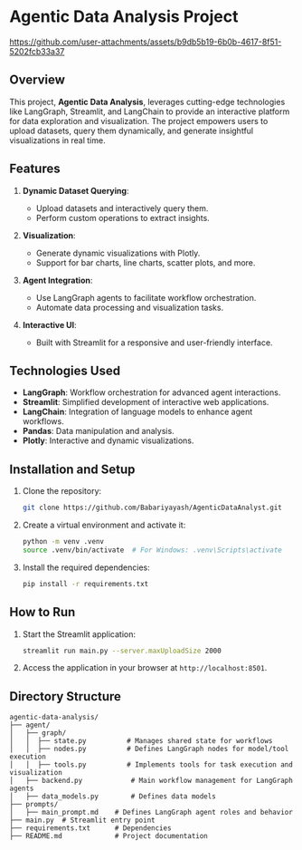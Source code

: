 # Agentic Data Analysis Project

https://github.com/user-attachments/assets/b9db5b19-6b0b-4617-8f51-5202fcb33a37


## Overview
This project, **Agentic Data Analysis**, leverages cutting-edge technologies like LangGraph, Streamlit, and LangChain to provide an interactive platform for data exploration and visualization. The project empowers users to upload datasets, query them dynamically, and generate insightful visualizations in real time.

## Features
1. **Dynamic Dataset Querying**:
   - Upload datasets and interactively query them.
   - Perform custom operations to extract insights.

2. **Visualization**:
   - Generate dynamic visualizations with Plotly.
   - Support for bar charts, line charts, scatter plots, and more.

3. **Agent Integration**:
   - Use LangGraph agents to facilitate workflow orchestration.
   - Automate data processing and visualization tasks.

4. **Interactive UI**:
   - Built with Streamlit for a responsive and user-friendly interface.

## Technologies Used
- **LangGraph**: Workflow orchestration for advanced agent interactions.
- **Streamlit**: Simplified development of interactive web applications.
- **LangChain**: Integration of language models to enhance agent workflows.
- **Pandas**: Data manipulation and analysis.
- **Plotly**: Interactive and dynamic visualizations.

## Installation and Setup
1. Clone the repository:
   ```bash
   git clone https://github.com/Babariyayash/AgenticDataAnalyst.git
   ```
2. Create a virtual environment and activate it:
   ```bash
   python -m venv .venv
   source .venv/bin/activate  # For Windows: .venv\Scripts\activate
   ```
3. Install the required dependencies:
   ```bash
   pip install -r requirements.txt
   ```

## How to Run
1. Start the Streamlit application:
   ```bash
   streamlit run main.py --server.maxUploadSize 2000
   ```
2. Access the application in your browser at `http://localhost:8501`.



## Directory Structure
```
agentic-data-analysis/
├── agent/
│   ├── graph/
│   │  ├── state.py          # Manages shared state for workflows
│   │  ├── nodes.py          # Defines LangGraph nodes for model/tool execution
│   │  ├── tools.py          # Implements tools for task execution and visualization
│   ├── backend.py            # Main workflow management for LangGraph agents
│   ├── data_models.py        # Defines data models
├── prompts/
│   ├── main_prompt.md    # Defines LangGraph agent roles and behavior
├── main.py  # Streamlit entry point
├── requirements.txt      # Dependencies
├── README.md             # Project documentation
```
